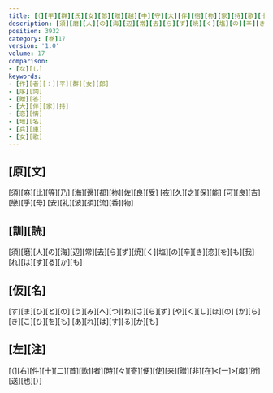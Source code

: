```yaml
---
title: [（][平][群][氏][女][郎][贈][越][中][守][大][伴][宿][祢][家][持][歌][十][二][首][）]
description: [須][磨][人][の][海][辺][常][去][ら][ず][焼][く][塩][の][辛][き][恋][を][も][我][れ][は][す][る][か][も]
position: 3932
category: [巻]17
version: '1.0'
volume: 17
comparison:
- [な][し]
keywords:
- [作][者][：][平][群][女][郎]
- [序][詞]
- [贈][答]
- [大][伴][家][持]
- [恋][情]
- [地][名]
- [兵][庫]
- [女][歌]
---
```


## [原][文]

[須][麻][比][等][乃] [海][邊][都][祢][佐][良][受] [夜][久][之][保][能] [可][良][吉][戀][乎][母] [安][礼][波][須][流][香][物]

## [訓][読]

[須][磨][人][の][海][辺][常][去][ら][ず][焼][く][塩][の][辛][き][恋][を][も][我][れ][は][す][る][か][も]

## [仮][名]

[す][ま][ひ][と][の] [う][み][へ][つ][ね][さ][ら][ず] [や][く][し][ほ][の] [か][ら][き][こ][ひ][を][も] [あ][れ][は][す][る][か][も]

## [左][注]

[（][右][件][十][二][首][歌][者][時][々][寄][便][使][来][贈][非][在]<[一]>[度][所][送][也][）]
